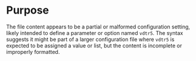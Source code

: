 # Purpose
The file content appears to be a partial or malformed configuration setting, likely intended to define a parameter or option named `vdtr5`. The syntax suggests it might be part of a larger configuration file where `vdtr5` is expected to be assigned a value or list, but the content is incomplete or improperly formatted.
